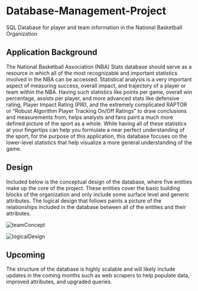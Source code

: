 # Database-Management-Project
SQL Database for player and team information in the National Basketball Organization

## Application Background
The National Basketball Association (NBA) Stats database should serve as a resource in which all of the most recognizable and important statistics involved in the NBA can be accessed. Statistical analysis is a very important aspect of measuring success, overall impact, and trajectory of a player or team within the NBA. Having such statistics like points per game, overall win percentage, assists per player, and more advanced stats like defensive rating, Player Impact Rating (PIR), and the extremely complicated RAPTOR or “Robust Algorithm Player Tracking On/Off Ratings” to draw conclusions and measurements from, helps analysts and fans paint a much more defined picture of the sport as a whole. While having all of these statistics at your fingertips can help you formulate a near perfect understanding of the sport, for the purpose of this application, this database focuses on the lower-level statistics that help visualize a more general understanding of the game.

## Design
Included below is the conceptual design of the database, where five entities make up the core of the project. These entities cover the basic building blocks of the organization and only include some surface level and generic attributes. The logical design that follows paints a picture of the relationships included in the database between all of the entities and their attributes. 

![teamConcept](https://github.com/WhitKeaton/Database-Management-Project/assets/17257180/8e69d1e6-19d0-4d07-8bdf-19f892dbf2a3)

![logicalDesign](https://github.com/WhitKeaton/Database-Management-Project/assets/17257180/b0790d13-f1ee-4066-ac6f-e472e1fc73ff)

## Upcoming
The structure of the database is highly scalable and will likely include updates in the coming months such as web scrapers to help populate data, improved attributes, and upgraded queries. 

